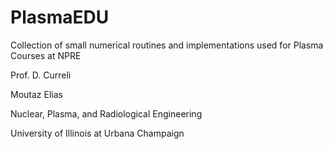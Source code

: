 # PlasmaEDU

Collection of small numerical routines and implementations used for Plasma Courses at NPRE 

Prof. D. Curreli

Moutaz Elias

Nuclear, Plasma, and Radiological Engineering

University of Illinois at Urbana Champaign
